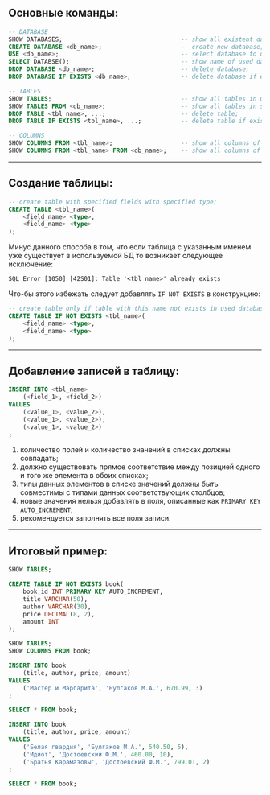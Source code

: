 ## Основные команды:
```sql
-- DATABASE
SHOW DATABASES;  								-- show all existent databases;
CREATE DATABASE <db_name>;  					-- create new database;
USE <db_name>;									-- select database to use;
SELECT DATABSE();								-- show name of used database;
DROP DATABASE <db_name>;						-- delete database;
DROP DATABASE IF EXISTS <db_name>;				-- delete database if exists (more correct way to delete database);

-- TABLES
SHOW TABLES;									-- show all tables in used database;
SHOW TABLES FROM <db_name>;						-- show all tables in specified database;
DROP TABLE <tbl_name>, ...;			        	-- delete table;
DROP TABLE IF EXISTS <tbl_name>, ...;	        -- delete table if exists (more correct way to delete table);

-- COLUMNS
SHOW COLUMNS FROM <tbl_name>;					-- show all columns of specified table;
SHOW COLUMNS FROM <tbl_name> FROM <db_name>;	-- show all columns of specified table in specified database;
```
---
## Создание таблицы:
```sql
-- create table with specified fields with specified type;
CREATE TABLE <tbl_name>(
	<field_name> <type>,
	<field_name> <type>
);
```
Минус данного способа в том, что если таблица с указанным именем уже существует в используемой БД то возникает следующее исключение:
```text
SQL Error [1050] [42S01]: Table '<tbl_name>' already exists
```
Что-бы этого избежать следует добавлять `IF NOT EXISTS` в конструкцию:
```sql
-- create table only if table with this name not exists in used database (more correct way to create table);
CREATE TABLE IF NOT EXISTS <tbl_name>(
	<field_name> <type>,
	<field_name> <type>
);
```
---
## Добавление записей в таблицу:
```sql
INSERT INTO <tbl_name>
    (<field_1>, <field_2>)
VALUES
    (<value_1>, <value_2>),
    (<value_1>, <value_2>),
    (<value_1>, <value_2>)
;
```
1. количество полей и количество значений в списках должны совпадать;
2. должно существовать прямое соответствие между позицией одного и того же элемента в обоих списках;
3. типы данных элементов в списке значений должны быть совместимы с типами данных соответствующих столбцов;
4. новые значения нельзя добавлять в поля, описанные как `PRIMARY KEY AUTO_INCREMENT`;
5. рекомендуется заполнять все поля записи.
---
## Итоговый пример:
```sql
SHOW TABLES;

CREATE TABLE IF NOT EXISTS book(
	book_id INT PRIMARY KEY AUTO_INCREMENT,
	title VARCHAR(50),
	author VARCHAR(30),
	price DECIMAL(8, 2),
	amount INT
);

SHOW TABLES;
SHOW COLUMNS FROM book;

INSERT INTO book
	(title, author, price, amount)
VALUES
	('Мастер и Маргарита', 'Булгаков М.А.', 670.99, 3)
;

SELECT * FROM book;

INSERT INTO book
	(title, author, price, amount)
VALUES
	('Белая гвардия', 'Булгаков М.А.', 540.50, 5),
	('Идиот', 'Достоевский Ф.М.', 460.00, 10),
	('Братья Карамазовы', 'Достоевский Ф.М.', 799.01, 2)
;

SELECT * FROM book;
```